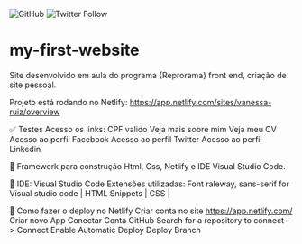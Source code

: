 ![GitHub](https://img.shields.io/github/license/vlruiz108/my-first-website?style=plastic)
![Twitter Follow](https://img.shields.io/twitter/follow/Vanessa22607274?label=Seguir&style=social)
# my-first-website
Site desenvolvido em aula do programa {Reprorama} front end, criação de site pessoal.

Projeto está rodando no Netlify: https://app.netlify.com/sites/vanessa-ruiz/overview

:white_check_mark: Testes Acesso os links:
CPF valido
Veja mais sobre mim
Veja meu CV
Acesso ao perfil Facebook
Acesso ao perfil Twitter 
Acesso ao perfil Linkedin</b>

:diamond_shape_with_a_dot_inside: Framework para construção
Html, Css, Netlify e IDE Visual Studio Code.

:diamond_shape_with_a_dot_inside: IDE: Visual Studio Code
Extensões utilizadas:
Font raleway, sans-serif for Visual studio code | HTML Snippets | CSS | 

:diamond_shape_with_a_dot_inside: Como fazer o deploy no Netlify
Criar conta no site https://app.netlify.com/
Criar novo App 
Conectar Conta GitHub
Search for a repository to connect -> Connect
Enable Automatic Deploy
Deploy Branch
